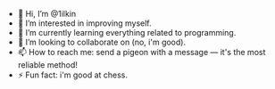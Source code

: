 - 👋 Hi, I’m @1ilkin
- 👀 I’m interested in improving myself.
- 🌱 I’m currently learning everything related to programming.
- 💞️ I’m looking to collaborate on (no, i'm good).
- 📫 How to reach me: send a pigeon with a message — it's the most reliable method!
- ⚡ Fun fact: i'm good at chess.

<!---
1ilkin/1ilkin is a ✨ special ✨ repository because its `README.md` (this file) appears on your GitHub profile.
You can click the Preview link to take a look at your changes.
--->
